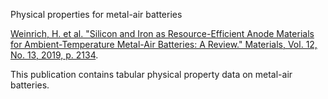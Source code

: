 Physical properties for metal-air batteries

[Weinrich, H. et al. "Silicon and Iron as Resource-Efficient Anode Materials for Ambient-Temperature Metal-Air Batteries: A Review." Materials, Vol. 12, No. 13, 2019, p. 2134](https://doi.org/10/gmt3b2).

This publication contains tabular physical property data on metal-air batteries. 